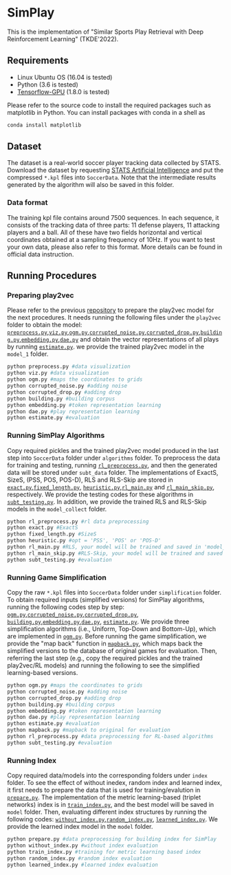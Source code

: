 # SimPlay

This is the implementation of "Similar Sports Play Retrieval with Deep Reinforcement Learning" (TKDE'2022).

## Requirements

* Linux Ubuntu OS (16.04 is tested)
* Python (3.6 is tested)
* [Tensorflow-GPU](https://www.tensorflow.org/install/gpu) (1.8.0 is tested)

Please refer to the source code to install the required packages such as matplotlib in Python. You can install packages with conda in a shell as

```bash
conda install matplotlib
```

## Dataset

The dataset is a real-world soccer player tracking data collected by STATS. Download the dataset by requesting [STATS Artificial Intelligence](https://www.stats.com/artificial-intelligence/) and put the compressed `*.kpl` files into `SoccerData`. Note that the intermediate results generated by the algorithm will also be saved in this folder.

### Data format

The training kpl file contains around 7500 sequences. In each sequence, it consists of the tracking data of three parts: 11 defense players, 11 attacking players and a ball. All of these have two fields horizontal and vertical coordinates obtained at a sampling frequency of 10Hz. If you want to test your own data, please also refer to this format. More details can be found in official data instruction.

## Running Procedures

### Preparing play2vec 

Please refer to the previous [repository](https://github.com/zhengwang125/play2vec) to prepare the play2vec model for the next procedures. 
It needs running the following files under the `play2vec` folder to obtain the model:
[`preprocess.py`](./play2vec/preprocess.py),[`viz.py`](./play2vec/viz.py),[`ogm.py`](./play2vec/ogm.py),[`corrupted_noise.py`](./play2vec/corrupted_noise.py),[`corrupted_drop.py`](./play2vec/corrupted_drop.py),[`building.py`](./play2vec/building.py),[`embedding.py`](./play2vec/embedding.py),[`dae.py`](./play2vec/dae.py) 
and obtain the vector representations of all plays by running [`estimate.py`](./play2vec/estimate.py). we provide the trained play2vec model in the `model_1` folder.
```bash
python preprocess.py #data visualization
python viz.py #data visualization
python ogm.py #maps the coordinates to grids
python corrupted_noise.py #adding noise
python corrupted_drop.py #adding drop
python building.py #building corpus
python embedding.py #token representation learning
python dae.py #play representation learning
python estimate.py #evaluation
```

### Running SimPlay Algorithms
Copy required pickles and the trained play2vec model produced in the last step into `SoccerData` folder under `algorithms` folder.
To preprocess the data for training and testing, running [`rl_preprocess.py`](./algorithms/rl_preprocess.py), and then the generated data will be stored under `subt_data` folder.
The implementations of ExactS, SizeS, (PSS, POS, POS-D), RLS and RLS-Skip are stored in [`exact.py`](./algorithms/exact.py),[`fixed_length.py`](./algorithms/fixed_length.py),
[`heuristic.py`](./algorithms/heuristic.py),[`rl_main.py`](./algorithms/rl_main.py) and [`rl_main_skip.py`](./algorithms/rl_main_skip.py), respectively. 
We provide the testing codes for these algorithms in [`subt_testing.py`](./algorithms/subt_testing.py). In addition, we provide the trained RLS and RLS-Skip models in the `model_collect` folder.
```bash
python rl_preprocess.py #rl data preprocessing
python exact.py #ExactS
python fixed_length.py #SizeS
python heuristic.py #opt = 'PSS', 'POS' or 'POS-D'
python rl_main.py #RLS, your model will be trained and saved in 'model_collect/test'
python rl_main_skip.py #RLS-Skip, your model will be trained and saved in 'model_collect/skip'
python subt_testing.py #evaluation
```


### Running Game Simplification
Copy the raw `*.kpl` files into `SoccerData` folder under `simplification` folder. To obtain required inputs (simplified versions) for SimPlay algorithms, running the following codes step by step:
[`ogm.py`](./simplification/ogm.py),[`corrupted_noise.py`](./simplification/corrupted_noise.py),[`corrupted_drop.py`](./simplification/corrupted_drop.py),
[`building.py`](./simplification/building.py),[`embedding.py`](./simplification/embedding.py),[`dae.py`](./simplification/dae.py), [`estimate.py`](./simplification/estimate.py).
We provide three simplification algorithms (i.e., Uniform, Top-Down and Bottom-Up), which are implemented in [`ogm.py`](./simplification/ogm.py).
Before running the game simplification, we provide the "map back" function in [`mapback.py`](./simplification/mapback.py), which maps back the simplified versions to the database of original games for evaluation.
Then, referring the last step (e.g., copy the required pickles and the trained play2vec/RL models) and running the following to see the simplified learning-based versions. 
```bash
python ogm.py #maps the coordinates to grids
python corrupted_noise.py #adding noise
python corrupted_drop.py #adding drop
python building.py #building corpus
python embedding.py #token representation learning
python dae.py #play representation learning
python estimate.py #evaluation
python mapback.py #mapback to original for evaluation
python rl_preprocess.py #data preprocessing for RL-based algorithms
python subt_testing.py #evaluation
```

### Running Index
Copy required data/models into the corresponding folders under `index` folder. To see the effect of without inedex, random index and learned index, 
it first needs to prepare the data that is used for training/evalution in [`prepare.py`](./index/prepare.py). The implementation of the metric learning-based (triplet networks) index is in [`train_index.py`](./index/train_index.py), and the best model will be saved in `model` folder. Then, evaluating different index structures by running the following codes:
[`without_index.py`](./index/without_index.py),[`random_index.py`](./index/random_index.py), [`learned_index.py`](./index/learned_index.py). We provide the learned index model in the `model` folder.
```bash
python prepare.py #data preprocessing for building index for SimPlay
python without_index.py #without index evaluation
python train_index.py #training for metric learning based index
python random_index.py #random index evaluation
python learned_index.py #learned index evaluation
```
